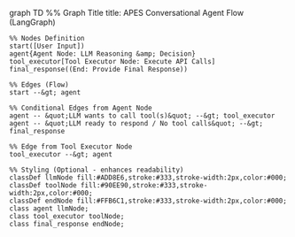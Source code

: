 graph TD
    %% Graph Title
    title: APES Conversational Agent Flow (LangGraph)

    %% Nodes Definition
    start([User Input])
    agent{Agent Node: LLM Reasoning &amp; Decision}
    tool_executor[Tool Executor Node: Execute API Calls]
    final_response((End: Provide Final Response))

    %% Edges (Flow)
    start --&gt; agent

    %% Conditional Edges from Agent Node
    agent -- &quot;LLM wants to call tool(s)&quot; --&gt; tool_executor
    agent -- &quot;LLM ready to respond / No tool calls&quot; --&gt; final_response

    %% Edge from Tool Executor Node
    tool_executor --&gt; agent

    %% Styling (Optional - enhances readability)
    classDef llmNode fill:#ADD8E6,stroke:#333,stroke-width:2px,color:#000;
    classDef toolNode fill:#90EE90,stroke:#333,stroke-width:2px,color:#000;
    classDef endNode fill:#FFB6C1,stroke:#333,stroke-width:2px,color:#000;
    class agent llmNode;
    class tool_executor toolNode;
    class final_response endNode;
